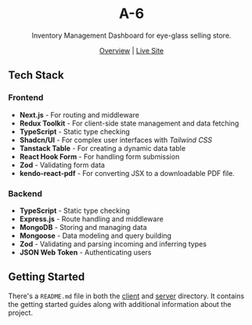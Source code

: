 <h1 align="center">
  A-6
</h1>

<p align="center">
 Inventory Management Dashboard for eye-glass selling store.
</p>

<div align="center">
  <a href="./NOTES.md">Overview</a>
  |
  <a href="https://a-6-by-johurul.vercel.app/" target="_blank">Live Site</a>
</div>

## Tech Stack
### Frontend
- **Next.js** - For routing and middleware
- **Redux Toolkit** - For client-side state management and data fetching
- **TypeScript** - Static type checking
- **Shadcn/UI** - For complex user interfaces with *Tailwind CSS*
- **Tanstack Table** - For creating a dynamic data table
- **React Hook Form** - For handling form submission
- **Zod** - Validating form data
- **kendo-react-pdf** - For converting JSX to a downloadable PDF file.
  
### Backend
- **TypeScript** - Static type checking
- **Express.js** - Route handling and middleware
- **MongoDB** - Storing and managing data
- **Mongoose** - Data modeling and query building
- **Zod** - Validating and parsing incoming and inferring types
- **JSON Web Token** - Authenticating users

## Getting Started
There's a `README.md` file in both the [client](./client) and [server](./server) directory. It contains the getting started guides along with additional information about the project.
